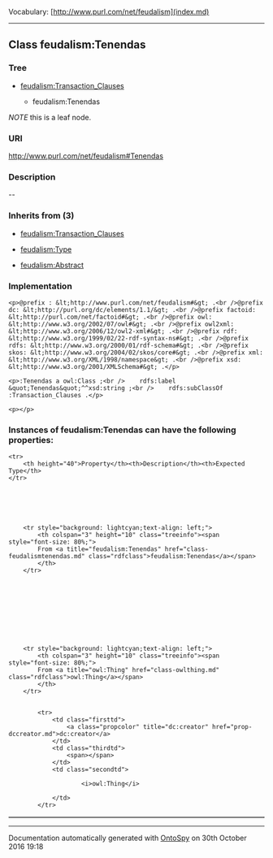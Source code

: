 Vocabulary: [http://www.purl.com/net/feudalism](index.md) 



---	
	




    


## Class feudalism:Tenendas


### Tree


* [feudalism:Transaction_Clauses](class-feudalismtransaction_clauses.md)

    * feudalism:Tenendas





*NOTE* this is a leaf node.


### URI
http://www.purl.com/net/feudalism#Tenendas

### Description
--



### Inherits from (3)

- [feudalism:Transaction_Clauses](class-feudalismtransaction_clauses.md)

- [feudalism:Type](class-feudalismtype.md)

- [feudalism:Abstract](class-feudalismabstract.md)





### Implementation
```
<p>@prefix : &lt;http://www.purl.com/net/feudalism#&gt; .<br />@prefix dc: &lt;http://purl.org/dc/elements/1.1/&gt; .<br />@prefix factoid: &lt;http://purl.com/net/factoid#&gt; .<br />@prefix owl: &lt;http://www.w3.org/2002/07/owl#&gt; .<br />@prefix owl2xml: &lt;http://www.w3.org/2006/12/owl2-xml#&gt; .<br />@prefix rdf: &lt;http://www.w3.org/1999/02/22-rdf-syntax-ns#&gt; .<br />@prefix rdfs: &lt;http://www.w3.org/2000/01/rdf-schema#&gt; .<br />@prefix skos: &lt;http://www.w3.org/2004/02/skos/core#&gt; .<br />@prefix xml: &lt;http://www.w3.org/XML/1998/namespace&gt; .<br />@prefix xsd: &lt;http://www.w3.org/2001/XMLSchema#&gt; .</p>

<p>:Tenendas a owl:Class ;<br />    rdfs:label &quot;Tenendas&quot;^^xsd:string ;<br />    rdfs:subClassOf :Transaction_Clauses .</p>

<p></p>
```




### Instances of feudalism:Tenendas can have the following properties:

<table border="1" cellspacing="3" cellpadding="5" class="classproperties table-hover ">

    <tr>
        <th height="40">Property</th><th>Description</th><th>Expected Type</th>
    </tr>

          

        
            
        
        <tr style="background: lightcyan;text-align: left;">
            <th colspan="3" height="10" class="treeinfo"><span style="font-size: 80%;">
            From <a title="feudalism:Tenendas" href="class-feudalismtenendas.md" class="rdfclass">feudalism:Tenendas</a></span>
            </th>
        </tr>       

            

        

          

        
            
        
        <tr style="background: lightcyan;text-align: left;">
            <th colspan="3" height="10" class="treeinfo"><span style="font-size: 80%;">
            From <a title="owl:Thing" href="class-owlthing.md" class="rdfclass">owl:Thing</a></span>
            </th>
        </tr>       

            
            <tr>
                <td class="firsttd">
                    <a class="propcolor" title="dc:creator" href="prop-dccreator.md">dc:creator</a>         
                </td>
                <td class="thirdtd">
                    <span></span>
                </td>
                <td class="secondtd">
                    
                        <i>owl:Thing</i>
                    
                </td>
            </tr>

            

        

    

</table>













---

Documentation automatically generated with [OntoSpy](http://ontospy.readthedocs.org/ "Open") on 30th October 2016 19:18